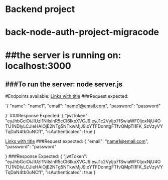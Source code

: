 # Backend project

# back-node-auth-project-migracode


##the server is running on:
localhost:3000
=============


###To run the server:
node server.js
-------------

#Endpoints available:
[Links with title](localhost:3000/user/sign-up "sign-up")
 ###Request expected:

    
`{
    "name": "name1",
    "email": "name1@email.com",
    "password": "password"

}`
###Response Expected:
{
    "jwtToken": "eyJhbGciOiJIUzI1NiIsInR5cCI6IkpXVCJ9.eyJ1c2VyIjp7fSwiaWF0IjoxNjU4OTU1NDIyLCJleHAiOjE2NTg5NTkwMjJ9.xYTFDomtgFTfvQMpTl1FK_SzVzyVYTqDaN4tb0uNCfI",
    "isAuthenticated": true
}

[Links with title](localhost:3000/user/sign-in "sign-in")
 ###Request expected:
{
    "email": "name1@email.com",
    "password": "password"

}
###Response Expected:
{
    "jwtToken": "eyJhbGciOiJIUzI1NiIsInR5cCI6IkpXVCJ9.eyJ1c2VyIjp7fSwiaWF0IjoxNjU4OTU1NDIyLCJleHAiOjE2NTg5NTkwMjJ9.xYTFDomtgFTfvQMpTl1FK_SzVzyVYTqDaN4tb0uNCfI",
    "isAuthenticated": true
}

 
